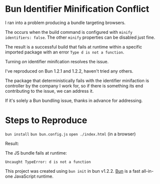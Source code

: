 # Bun Identifier Minification Conflict

I ran into a problem producing a bundle targeting browsers.

The occurs when the build command is configured with `minify` `identifiers: false`. The other `minify` properties can be disabled just fine.

The result is a successful build that fails at runtime within a specific imported package with an error `Type d is not a function`.

Turning _on_ identifier minifcation resolves the issue.

I've reproduced on Bun 1.2.1 and 1.2.2, haven't tried any others.

The package that deterministically fails with the identifier minifaction is controller by the company I work for, so if there is something its end contributing to the issue, we can address it.

If it's solely a Bun bundling issue, thanks in advance for addressing.

# Steps to Reproduce
`bun install`
`bun bun.config.js`
`open ./index.html` (in a browser)

Result:

The JS bundle fails at runtime:
```
Uncaught TypeError: d is not a function
```


This project was created using `bun init` in bun v1.2.2. [Bun](https://bun.sh) is a fast all-in-one JavaScript runtime.
